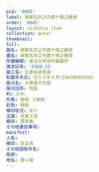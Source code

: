```yaml
---
pid: '0605'
label: 東都名所之内霞ケ関之勝景
order: '0605'
layout: nishikie_item
collection: qatar
thumbnail: 
full: 
題名: 東都名所之内霞ケ関之勝景
書名: 東都名所之内霞ケ関之勝景
所蔵機関: 東京大学史料編纂所
請求記号: '0380-22'
画工名: 五雲亭貞秀画
和暦年月日: 文久３年５月(18630050550)
版元名: 大黒屋平吉版
版元住所: 両国
判: 大判
形態: 竪絵 ３枚続
彩色: 錦絵
検印状況: あり
主題: 将軍上洛
細目: 風景画
その他書誌事項: 
manifest: 
人名: 
検印: 亥五改
その他固有件名: 
彫師: 
地名: 霞ヶ関
---
```

